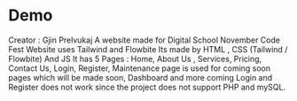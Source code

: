 # Demo

Creator : Gjin Prelvukaj
A website made for Digital School November Code Fest
Website uses Tailwind and Flowbite
Its made by HTML , CSS (Tailwind / Flowbite) And JS
It has 5 Pages : Home, About Us , Services, Pricing, Contact Us, Login, Register, Maintenance page is used for coming soon pages which will be made soon, Dashboard and more coming
Login and Register does not work since the project does not support PHP and mySQL.
